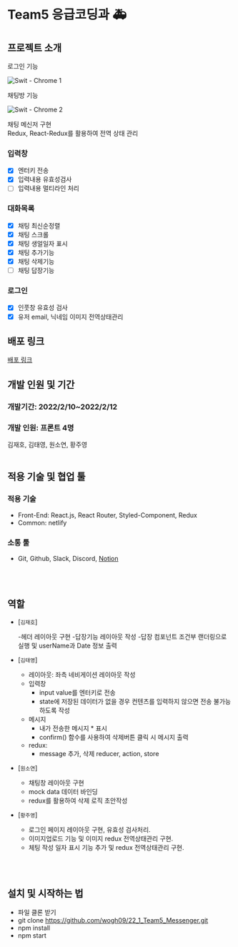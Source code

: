 # Team5 응급코딩과 🚑

## 프로젝트 소개
로그인 기능


![Swit - Chrome 1](https://user-images.githubusercontent.com/84889602/153701527-df004d81-fda4-41da-b302-bf4ff2d56fef.gif)


채팅방 기능


![Swit - Chrome 2](https://user-images.githubusercontent.com/84889602/153701532-bc9ecfee-8be9-46ab-bb04-1fd6ded4d441.gif)



채팅 메신저 구현 <br/>
Redux, React-Redux를 활용하여 전역 상태 관리

### 입력창

- [x] 엔터키 전송
- [x] 입력내용 유효성검사
- [ ] 입력내용 멀티라인 처리

### 대화목록

- [x] 채팅 최신순정렬
- [x] 채팅 스크롤
- [x] 채팅 생얼일자 표시
- [x] 채팅 추가기능
- [x] 채팅 삭제기능
- [ ] 채팅 답장기능

### 로그인

- [x] 인풋창 유효성 검사
- [x] 유저 email, 닉네임 이미지 전역상태관리

## 배포 링크

<a href="https://nostalgic-wilson-ae40e3.netlify.app/">배포 링크</a>

## 개발 인원 및 기간

### 개발기간: 2022/2/10~2022/2/12

### 개발 인원: 프론트 4명

김재호, 김태영, 원소연, 황주영
<br/><br/>

## 적용 기술 및 협업 툴

### 적용 기술

- Front-End: React.js, React Router, Styled-Component, Redux
- Common: netlify

### 소통 툴

- Git, Github, Slack, Discord, <a href="https://olive-trapezoid-dec.notion.site/4-Swit-e7c4a7f8bf2e4cf09ea9c1267f0c5d02">Notion</a>

<br/><br/>

## 역할

- [`김재호`]

  -헤더 레이아웃 구현
  -답장기능 레이아웃 작성
  -답장 컴포넌트 조건부 랜더링으로 실행 및 userName과 Date 정보 출력
  

- [`김태영`]

  - 레이아웃: 좌측 네비게이션 레이아웃 작성
  - 입력창
    - input value를 엔터키로 전송
    - state에 저장된 데이터가 없을 경우 컨텐츠를 입력하지 않으면 전송 불가능 하도록 작성
  - 메시지
    - 내가 전송한 메시지 \* 표시
    - confirm() 함수를 사용하여 삭제버튼 클릭 시 메시지 출력
  - redux:
    - message 추가, 삭제 reducer, action, store

- [`원소연`]

  - 채팅창 레이아웃 구현
  - mock data 데이터 바인딩
  - redux를 활용하여 삭제 로직 초안작성

- [`황주영`]

  - 로그인 페이지 레이아웃 구현, 유효성 검사처리.
  - 이미지업로드 기능 및 이미지 redux 전역상태관리 구현.
  - 체팅 작성 일자 표시 기능 추가 및 redux 전역상태관리 구현.

<br/><br/>

## 설치 및 시작하는 법

- 파일 클론 받기
- git clone https://github.com/wogh09/22_1_Team5_Messenger.git
- npm install
- npm start
  </br>
